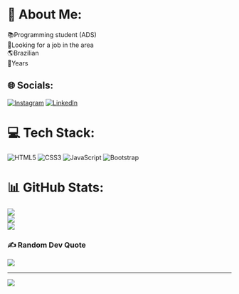 # 💫 About Me:
📚Programming student (ADS)<br>🔎Looking for a job in the area<br>🌎Brazilian<br>👨Years


## 🌐 Socials:
[![Instagram](https://img.shields.io/badge/Instagram-%23E4405F.svg?logo=Instagram&logoColor=white)](https://instagram.com/carlosaraujofe) [![LinkedIn](https://img.shields.io/badge/LinkedIn-%230077B5.svg?logo=linkedin&logoColor=white)](https://linkedin.com/in/carlosaraujofe) 

# 💻 Tech Stack:
 ![HTML5](https://img.shields.io/badge/html5-%23E34F26.svg?style=plastic&logo=html5&logoColor=white) ![CSS3](https://img.shields.io/badge/css3-%231572B6.svg?style=plastic&logo=css3&logoColor=white) ![JavaScript](https://img.shields.io/badge/javascript-%23323330.svg?style=plastic&logo=javascript&logoColor=%23F7DF1E) ![Bootstrap](https://img.shields.io/badge/bootstrap-%23563D7C.svg?style=plastic&logo=bootstrap&logoColor=white)
# 📊 GitHub Stats:
![](https://github-readme-stats.vercel.app/api?username=carlosarauj&theme=radical&hide_border=false&include_all_commits=true&count_private=true)<br/>
![](https://github-readme-streak-stats.herokuapp.com/?user=carlosarauj&theme=radical&hide_border=false)<br/>
![](https://github-readme-stats.vercel.app/api/top-langs/?username=carlosarauj&theme=radical&hide_border=false&include_all_commits=true&count_private=true&layout=compact)

### ✍️ Random Dev Quote
![](https://quotes-github-readme.vercel.app/api?type=horizontal&theme=radical)

---
[![](https://visitcount.itsvg.in/api?id=carlosarauj&icon=2&color=11)](https://visitcount.itsvg.in)

<!-- Proudly created with GPRM ( https://gprm.itsvg.in ) -->
